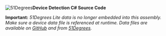 ![51Degrees](https://51degrees.com/DesktopModules/FiftyOne/Distributor/Logo.ashx "THE Fastest and Most Accurate Device Detection")**Device Detection C# Source Code**

**Important:** _51Degrees Lite data is no longer embedded into this assembly. Make sure a device data file is referenced at runtime. Data files are available on [GitHub](../data) and from [51Degrees](https://51degrees.com/compare-data-options?utm_source=github&utm_medium=repository&utm_content=source-code&utm_campaign=net-open-source "Different device databases which can be used with 51Degrees device detection")._
